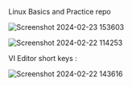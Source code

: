 Linux Basics and Practice repo 

![Screenshot 2024-02-23 153603](https://github.com/sainakka5/1st_file/assets/136338958/32af8d7c-3341-4b2d-93c0-1494cf32d1c6)

![Screenshot 2024-02-22 114253](https://github.com/sainakka5/1st_file/assets/136338958/6cc9185c-8264-4d67-b39c-5b31ab641fcc)

VI Editor short keys :

![Screenshot 2024-02-22 143616](https://github.com/sainakka5/1st_file/assets/136338958/a1de474e-ed20-4063-9200-c80d1e52651c)

 
